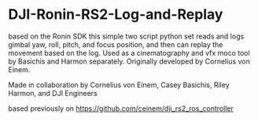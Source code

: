# DJI-Ronin-RS2-Log-and-Replay
based on the Ronin SDK this simple two script python set reads and logs gimbal yaw, roll, pitch, and focus position, and then can replay the movement based on the log. Used as a cinematography and vfx moco tool by Basichis and Harmon separately. Originally developed by Cornelius von Einem.

Made in collaboration by Cornelius von Einem, Casey Basichis, Riley Harmon, and DJI Engineers 

based previously on https://github.com/ceinem/dji_rs2_ros_controller
